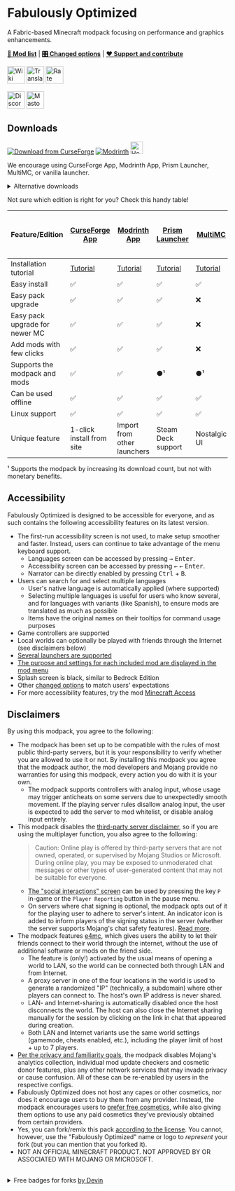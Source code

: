 # Fabulously Optimized

A Fabric-based Minecraft modpack focusing on performance and graphics enhancements.

[**📜 Mod list**](INCLUDED-MODS.md) | [**🎛️ Changed options**](https://wiki.download.fo/readme/changed-options) | [**❤️ Support and contribute**](https://download.fo/thanks)

<a href="https://wiki.download.fo/"><img alt="Wiki" height="40" src="https://cdn.jsdelivr.net/npm/@intergrav/devins-badges@3/assets/compact/documentation/gitbook_vector.svg"></a> 
<a href="https://download.fo/translate"><img alt="Translate" height="40" src="https://cdn.jsdelivr.net/npm/@intergrav/devins-badges@3/assets/compact/translate/generic-plural_vector.svg"></a>
<a href="https://download.fo/rate"><img alt="Rate" height="40" src="https://github.com/Fabulously-Optimized/fabulously-optimized/assets/8611110/fce9cc22-36a7-4dad-89cf-b47a2f08daa8"></a>

<a href="https://download.fo/discord"><img alt="Discord" height="40" src="https://cdn.jsdelivr.net/npm/@intergrav/devins-badges@3/assets/compact/social/discord-plural_vector.svg"></a> 
<a href="https://download.fo/mastodon"><img alt="Mastodon" height="40" src="https://cdn.jsdelivr.net/npm/@intergrav/devins-badges@3/assets/compact/social/mastodon-plural_vector.svg"></a>

## Downloads

[![Download from CurseForge](https://cf.way2muchnoise.eu/full_fabulously-optimized_downloads%20on%20CurseForge.svg?badge_style=for_the_badge)](https://download.fo/curseforge) [![Modrinth](https://img.shields.io/modrinth/dt/fabulously-optimized?logo=modrinth&color=darkgreen&label=Download%20from%20Modrinth&style=for-the-badge)](https://download.fo/modrinth)
<a href="https://download.fo/install"><img alt="How to install" height="28" src="https://github.com/Fabulously-Optimized/fabulously-optimized/assets/8611110/0aaed593-9791-4d24-8a64-8552e6bffa07"></a>

We encourage using CurseForge App, Modrinth App, Prism Launcher, MultiMC, or vanilla launcher.

<details>
  <summary>Alternative downloads</summary>

_These downloads may not fully support the modpack or the mods :(_
* [MultiMC (auto-update)](https://wiki.download.fo/readme/multimc-auto-update): [1.16.5](https://github.com/Fabulously-Optimized/fabulously-optimized/releases/download/v3.2.3/Fabulously.Optimized.MC.1.16.5.auto-update.zip) | [1.17.1](https://github.com/Fabulously-Optimized/fabulously-optimized/releases/download/v3.2.3/Fabulously.Optimized.MC.1.17.1.auto-update.zip) | [1.18.2](https://github.com/Fabulously-Optimized/fabulously-optimized/releases/download/v3.12.2/Fabulously.Optimized.MC.1.18.2.auto-update.zip) | [1.19.4](https://github.com/Fabulously-Optimized/fabulously-optimized/releases/download/v4.10.0/Fabulously.Optimized.MC.1.19.4.auto-update.zip) | [1.20.2](https://github.com/Fabulously-Optimized/fabulously-optimized/releases/download/v5.6.1/Fabulously.Optimized.MC.1.20.2.auto-update.zip) | [1.20.4](https://github.com/Fabulously-Optimized/fabulously-optimized/releases/download/v5.8.0-alpha.3/Fabulously.Optimized.MC.1.20.4.auto-update.zip)
* ~~Vanilla installer~~ [(planned)](https://github.com/Madis0/fabulously-optimized/issues/110)
* [GitHub releases](https://github.com/Fabulously-Optimized/fabulously-optimized/releases)
* Chat Reporting Helper resource pack: [CurseForge](https://www.curseforge.com/minecraft/texture-packs/chat-reporting-helper) | 
[Modrinth](https://modrinth.com/resourcepack/chat-reporting-helper) |
[Planet Minecraft](https://www.planetminecraft.com/texture-pack/chat-reporting-helper) (bundled in FO)
* Fast Better Grass resource pack: [CurseForge](https://www.curseforge.com/minecraft/texture-packs/fast-better-grass) | [Modrinth](https://modrinth.com/resourcepack/fast-better-grass) | [Planet Minecraft](https://www.planetminecraft.com/texture-pack/fast-better-grass) (bundled in FO)
</details>

Not sure which edition is right for you? Check this handy table!

| Feature/Edition | [CurseForge App](https://www.curseforge.com/download/app) | [Modrinth App](https://modrinth.com/app) | [Prism Launcher](https://prismlauncher.org/) | [MultiMC](https://multimc.org) | [MultiMC](https://multimc.org) (auto-update) | [Minecraft Launcher](https://www.minecraft.net/en-us/download) (vanilla - manual install) |
|---|---|---|---|---|---|---|
| Installation tutorial | [Tutorial](https://wiki.download.fo/readme/install-instructions#curseforge-app) |  [Tutorial](https://wiki.download.fo/readme/install-instructions#modrinth-app) | [Tutorial](https://wiki.download.fo/readme/install-instructions#prism-launcher) | [Tutorial](https://wiki.download.fo/readme/install-instructions#multimc) | [Tutorial](https://wiki.download.fo/readme/install-instructions#multimc-auto-update) | [Tutorial](https://wiki.download.fo/readme/install-instructions#minecraft-launcher-vanilla) |
| Easy install | ✅ | ✅ | ✅ | ✅ | ✅ | ❌ |
| Easy pack upgrade | ✅ | ✅ | ✅ | ❌ | ✅ | ❌ |
| Easy pack upgrade for newer MC | ✅ | ✅ | ✅ | ❌ | ❌ | ❌ |
| Add mods with few clicks | ✅ | ✅ | ✅ | ❌ | ❌ | ❌ |
| Supports the modpack and mods | ✅ | ✅ | ●¹ | ●¹ | ●¹ | ●¹ |
| Can be used offline | ✅ | ✅ | ✅ | ✅ | ✅ | ✅ |
| Linux support | ✅ | ✅ | ✅ | ✅ | ✅ | ✅ |
| Unique feature | 1-click install from site | Import from other launchers | Steam Deck support | Nostalgic UI | Always up to date | Familiarity |

¹ Supports the modpack by increasing its download count, but not with monetary benefits.

## Accessibility

Fabulously Optimized is designed to be accessible for everyone, and as such contains the following accessibility features on its latest version.

* The first-run accessibility screen is not used, to make setup smoother and faster. Instead, users can continue to take advantage of the menu keyboard support.
  * Languages screen can be accessed by pressing <kbd>→</kbd> <kbd>Enter</kbd>.
  * Accessibility screen can be accessed by pressing <kbd>←</kbd> <kbd>←</kbd> <kbd>Enter</kbd>.
  * Narrator can be directly enabled by pressing <kbd>Ctrl</kbd> + <kbd>B</kbd>.
* Users can search for and select multiple languages
  * User's native language is automatically applied (where supported)
  * Selecting multiple languages is useful for users who know several, and for languages with variants (like Spanish), to ensure mods are translated as much as possible
  * Items have the original names on their tooltips for command usage purposes
* Game controllers are supported
* Local worlds can optionally be played with friends through the Internet (see disclaimers below)
* [Several launchers are supported](#downloads)
* [The purpose and settings for each included mod are displayed in the mod menu](https://wiki.download.fo/readme/changed-options#resource-packs)
* Splash screen is black, similar to Bedrock Edition
* Other [changed options](https://wiki.download.fo/readme/changed-options) to match users' expectations
* For more accessibility features, try the mod [Minecraft Access](https://modrinth.com/mod/minecraft-access/)

## Disclaimers

By using this modpack, you agree to the following:

* The modpack has been set up to be compatible with the rules of most public third-party servers, but it is your responsibility to verify whether you are allowed to use it or not. By installing this modpack you agree that the modpack author, the mod developers and Mojang provide no warranties for using this modpack, every action you do with it is your own.
  * The modpack supports controllers with analog input, whose usage may trigger anticheats on some servers due to unexpectedly smooth movement. If the playing server rules disallow analog input, the user is expected to add the server to mod whitelist, or disable analog input entirely.
* This modpack disables the [third-party server disclaimer](https://minecraft.wiki/w/File:Multiplayer_disclaimer.png), so if you are using the multiplayer function, you also agree to the following: 
    > Caution: Online play is offered by third-party servers that are not owned, operated, or supervised by Mojang Studios or Microsoft. During online play, you may be exposed to unmoderated chat messages or other types of user-generated content that may not be suitable for everyone. 
    *  [The "social interactions" screen](https://minecraft.wiki/w/wiki/Social_Interactions_screen#Usage) can be used by pressing the key `P` in-game or the `Player Reporting` button in the pause menu.
    * On servers where chat signing is optional, the modpack opts out of it for the playing user to adhere to server's intent. An indicator icon is added to inform players of the signing status in the server (whether the server supports Mojang's chat safety features). [Read more](https://wiki.download.fo/readme/chat-reporting-faq#what-does-this-modpack-do-for-me).
* The modpack features [e4mc](https://modrinth.com/mod/e4mc), which gives users the ability to let their friends connect to their world through the internet, without the use of additional software or mods on the friend side.
  * The feature is (only!) activated by the usual means of opening a world to LAN, so the world can be connected both through LAN and from Internet.
  * A proxy server in one of the four locations in the world is used to generate a randomized "IP" (technically, a subdomain) where other players can connect to. The host's own IP address is never shared.
  * LAN- and Internet-sharing is automatically disabled once the host disconnects the world. The host can also close the Internet sharing manually for the session by clicking on the link in chat that appeared during creation.
  * Both LAN and Internet variants use the same world settings (gamemode, cheats enabled, etc.), including the player limit of host + up to 7 players.
* [Per the privacy and familiarity goals](https://wiki.download.fo/readme/principles), the modpack disables Mojang's analytics collection, individual mod update checkers and cosmetic donor features, plus any other network services that may invade privacy or cause confusion. All of these can be re-enabled by users in the respective configs.
* Fabulously Optimized does not host any capes or other cosmetics, nor does it encourage users to buy them from any provider. Instead, the modpack encourages users to [prefer free cosmetics](https://wiki.download.fo/readme/free-cape), while also giving them options to use any paid cosmetics they've previously obtained from certain providers.  
* Yes, you can fork/remix this pack [according to the license](LICENSE.md). You cannot, however, use the "Fabulously Optimized" name or logo to _represent_ your fork (but you can mention that you forked it).
* NOT AN OFFICIAL MINECRAFT PRODUCT. NOT APPROVED BY OR ASSOCIATED WITH MOJANG OR MICROSOFT.

<br>
<details>
  
  <summary>Free badges for forks <a href="https://intergrav.github.io/devins-badges-docs">by Devin</a></summary>
  
  <a href="https://download.fo"><img alt="Built on Fabulously Optimized" height="56" src="https://cdn.jsdelivr.net/npm/@intergrav/devins-badges@3/assets/cozy/built-with/fabulously-optimized_vector.svg"></a>
  
  Markdown and HTML for Modrinth/GitHub below; for CurseForge just select and copy the image to get it with the link.
  ```html
  <!-- Markdown -->
  [![Built on Fabulously Optimized](https://cdn.jsdelivr.net/npm/@intergrav/devins-badges@3/assets/cozy/built-with/fabulously-optimized_64h.png)](https://download.fo)

  <!-- HTML (resizeable) -->
  <a href="https://download.fo"><img alt="Built on Fabulously Optimized" height="56" src="https://cdn.jsdelivr.net/npm/@intergrav/devins-badges@3/assets/cozy/built-with/fabulously-optimized_vector.svg"></a>
  ```
  <a href="https://download.fo"><img alt="Built on Fabulously Optimized" height="40" src="https://cdn.jsdelivr.net/npm/@intergrav/devins-badges@3/assets/compact/built-with/fabulously-optimized_vector.svg"></a>
  
  Markdown and HTML for Modrinth/GitHub below; for CurseForge just select and copy the image to get it with the link.
  ```html
  <!-- Markdown -->
  [![Built on Fabulously Optimized](https://cdn.jsdelivr.net/npm/@intergrav/devins-badges@3/assets/compact/built-with/fabulously-optimized_46h.png)](https://download.fo)
  <!-- HTML (resizeable) -->
  <a href="https://download.fo"><img alt="Built on Fabulously Optimized" height="40" src="https://cdn.jsdelivr.net/npm/@intergrav/devins-badges@3/assets/compact/built-with/fabulously-optimized_vector.svg"></a>
  ```
  
</details>
